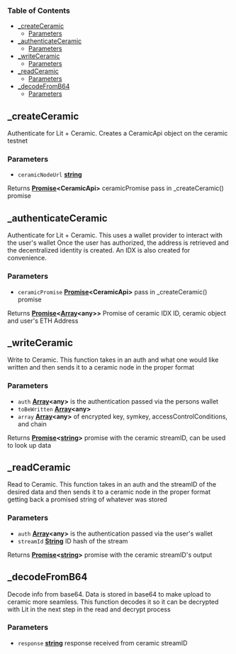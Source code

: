 <!-- Generated by documentation.js. Update this documentation by updating the source code. -->

### Table of Contents

- [\_createCeramic][1]
  - [Parameters][2]
- [\_authenticateCeramic][3]
  - [Parameters][4]
- [\_writeCeramic][5]
  - [Parameters][6]
- [\_readCeramic][7]
  - [Parameters][8]
- [\_decodeFromB64][9]
  - [Parameters][10]

## \_createCeramic

Authenticate for Lit + Ceramic.
Creates a CeramicApi object on the ceramic testnet

### Parameters

- `ceramicNodeUrl` **[string][11]**

Returns **[Promise][12]\<CeramicApi>** ceramicPromise pass in \_createCeramic() promise

## \_authenticateCeramic

Authenticate for Lit + Ceramic.
This uses a wallet provider to interact with the user's wallet
Once the user has authorized, the address is retrieved and the
decentralized identity is created. An IDX is also created for
convenience.

### Parameters

- `ceramicPromise` **[Promise][12]\<CeramicApi>** pass in \_createCeramic() promise

Returns **[Promise][12]<[Array][13]\<any>>** Promise of ceramic IDX ID, ceramic object
and user's ETH Address

## \_writeCeramic

Write to Ceramic. This function takes in an auth and what one would
like written and then sends it to a ceramic node in the proper format

### Parameters

- `auth` **[Array][13]\<any>** is the authentication passed via the persons wallet
- `toBeWritten` **[Array][13]\<any>**
- `array` **[Array][13]\<any>** of encrypted key, symkey, accessControlConditions, and chain

Returns **[Promise][12]<[string][11]>** promise with the ceramic streamID, can be used to look up data

## \_readCeramic

Read to Ceramic. This function takes in an auth and the streamID of the desired data and then sends it to a ceramic node in the proper format getting back a promised string of whatever was stored

### Parameters

- `auth` **[Array][13]\<any>** is the authentication passed via the user's wallet
- `streamId` **[String][11]** ID hash of the stream

Returns **[Promise][12]<[string][11]>** promise with the ceramic streamID's output

## \_decodeFromB64

Decode info from base64. Data is stored in base64 to make upload to ceramic
more seamless. This function decodes it so it can be decrypted with Lit in
the next step in the read and decrypt process

### Parameters

- `response` **[string][11]** response received from ceramic streamID

[1]: #_createceramic
[2]: #parameters
[3]: #_authenticateceramic
[4]: #parameters-1
[5]: #_writeceramic
[6]: #parameters-2
[7]: #_readceramic
[8]: #parameters-3
[9]: #_decodefromb64
[10]: #parameters-4
[11]: https://developer.mozilla.org/docs/Web/JavaScript/Reference/Global_Objects/String
[12]: https://developer.mozilla.org/docs/Web/JavaScript/Reference/Global_Objects/Promise
[13]: https://developer.mozilla.org/docs/Web/JavaScript/Reference/Global_Objects/Array
